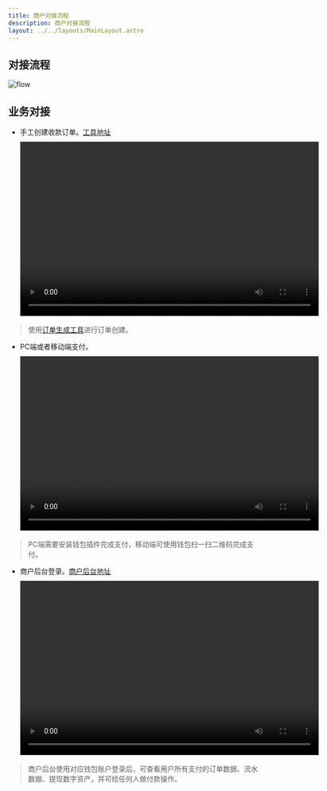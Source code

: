 ```yaml
---
title: 商户对接流程
description: 商户对接流程
layout: ../../layouts/MainLayout.astro
---
```


## 对接流程

![flow](/flow.jpeg)

## 业务对接
- 手工创建收款订单。[工具地址](/zh-CN/config)    
  <video width="600" height="350" style="margin-top:10px" controls>
    <source src="/videos/create-order.mp4" type="video/mp4">
    您的浏览器不支持 video 标签。
    </video>
> 使用<a href="https://debug-tools.cpay.network/" target="_blank">订单生成工具</a>进行订单创建。

- PC端或者移动端支付。  
  <video width="600" height="350" style="margin-top:10px" controls>
    <source src="/videos/pay-order.mp4" type="video/mp4">
    您的浏览器不支持 video 标签。
    </video>    
> PC端需要安装钱包插件完成支付，移动端可使用钱包扫一扫二维码完成支付。

- 商户后台登录。[商户后台地址](/zh-CN/config)     
  <video width="600" height="350" style="margin-top:10px" controls>
    <source src="/videos/backend.mp4" type="video/mp4">
    您的浏览器不支持 video 标签。
    </video>   
> 商户后台使用对应钱包账户登录后，可查看用户所有支付的订单数据、流水数据、提现数字资产，并可给任何人做付款操作。